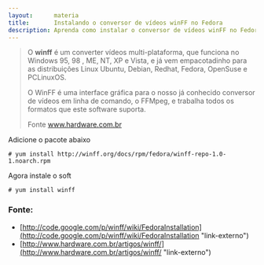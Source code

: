 ```yaml
---
layout:      materia
title:       Instalando o conversor de vídeos winFF no Fedora
description: Aprenda como instalar o conversor de vídeos winFF no Fedora
---
```


> O __winff__ é um converter vídeos  multi-plataforma, que funciona no Windows 95, 98 , ME, NT, XP e Vista, e já vem 
> empacotadinho para as distribuições Linux Ubuntu, Debian, Redhat, Fedora, OpenSuse e PCLinuxOS.
> 
> O WinFF é uma interface gráfica para o nosso já conhecido conversor de vídeos em linha de comando, o FFMpeg, e trabalha
> todos os formatos que este software suporta.
>
> Fonte www.hardware.com.br



Adicione  o pacote abaixo

	# yum install http://winff.org/docs/rpm/fedora/winff-repo-1.0-1.noarch.rpm


Agora instale o soft

	# yum install winff



### Fonte:

- [http://code.google.com/p/winff/wiki/FedoraInstallation](http://code.google.com/p/winff/wiki/FedoraInstallation "link-externo")
- [http://www.hardware.com.br/artigos/winff/](http://www.hardware.com.br/artigos/winff/ "link-externo")
